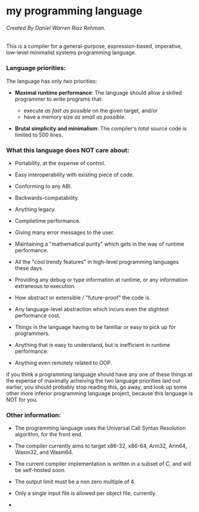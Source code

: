 # my programming language
###### Created By Daniel Warren Riaz Rehman.

This is a compiler for a general-purpose, expression-based, imperative, low-level minimalist systems programming language. 


### Language priorities:

The language has only _two_ priorities:

 - __Maximal runtime performance__: The language should allow a skilled programmer to write programs that:
	- execute _as fast as possible_ on the given target, and/or
	- have a memory size _as small as possible_.

 - __Brutal simplicity and minimalism__: The compiler's _total_ source code is limited to 500 lines.


### What this language does NOT care about:

 - Portability, at the expense of control.

 - Easy interoperability with existing piece of code.

 - Conforming to any ABI. 

 - Backwards-compatability.

 - Anything legacy.

 - Compiletime performance. 

 - Giving many error messages to the user.

 - Maintaining a "mathematical purity" which gets in the way of runtime performance.

 - All the "cool trendy features" in high-level programming languages these days. 

 - Providing any debug or type information at runtime, or any information extraneous to execution. 

 - How abstract or extensible / "future-proof" the code is. 

 - Any language-level abstraction which incurs even the slightest performance cost. 

 - Things in the language having to be familiar or easy to pick up for programmers.

 - Anything that is easy to understand, but is inefficient in runtime performance.
 
 - Anything even remotely related to OOP.

if you think a programming language should have any one of these things at the expense of maximally acheiving the two language priorities laid out earlier, you should probably stop reading this, go away, and look up some other more inferior programming language project, because this language is NOT for you.

### Other information:

 - The programming language uses the Universal Call Syntax Resolution algorithm, for the front end.

 - The compiler currently aims to target x86-32, x86-64, Arm32, Arm64, Wasm32, and Wasm64. 

 - The current compiler implementation is written in a subset of C, and will be self-hosted soon.

 - The output limit must be a non zero multiple of 4.

 - Only a single input file is allowed per object file, currently.

 - 


